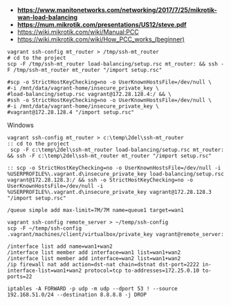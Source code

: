 * **https://www.manitonetworks.com/networking/2017/7/25/mikrotik-wan-load-balancing**
* **https://mum.mikrotik.com/presentations/US12/steve.pdf**
* https://wiki.mikrotik.com/wiki/Manual:PCC
* https://wiki.mikrotik.com/wiki/How_PCC_works_(beginner)

```shell
vagrant ssh-config mt_router > /tmp/ssh-mt_router
# cd to the project
scp -F /tmp/ssh-mt_router load-balancing/setup.rsc mt_router: && ssh -F /tmp/ssh-mt_router mt_router "/import setup.rsc"

#scp -o StrictHostKeyChecking=no -o UserKnownHostsFile=/dev/null \
#-i /mnt/data/vagrant-home/insecure_private_key \
#load-balancing/setup.rsc vagrant@172.28.128.4:/ && \
#ssh -o StrictHostKeyChecking=no -o UserKnownHostsFile=/dev/null \
#-i /mnt/data/vagrant-home/insecure_private_key \
#vagrant@172.28.128.4 "/import setup.rsc"
```

Windows
```batch
vagrant ssh-config mt_router > c:\temp\2del\ssh-mt_router
:: cd to the project
 scp -F c:\temp\2del\ssh-mt_router load-balancing/setup.rsc mt_router: && ssh -F c:\temp\2del\ssh-mt_router mt_router "/import setup.rsc"

:: scp -o StrictHostKeyChecking=no -o UserKnownHostsFile=/dev/null -i %USERPROFILE%\.vagrant.d\insecure_private_key load-balancing/setup.rsc vagrant@172.28.128.3:/ && ssh -o StrictHostKeyChecking=no -o UserKnownHostsFile=/dev/null -i %USERPROFILE%\.vagrant.d\insecure_private_key vagrant@172.28.128.3 "/import setup.rsc"
```

```
/queue simple add max-limit=7M/7M name=queue1 target=wan1
```

```shell
vagrant ssh-config remote_server > ~/temp/ssh-config
scp -F ~/temp/ssh-config .vagrant/machines/client/virtualbox/private_key vagrant@remote_server:
```
```
/interface list add name=wan1+wan2
/interface list member add interface=wan1 list=wan1+wan2
/interface list member add interface=wan2 list=wan1+wan2
/ip firewall nat add action=dst-nat chain=dstnat dst-port=2222 in-interface-list=wan1+wan2 protocol=tcp to-addresses=172.25.0.10 to-ports=22
```
```shell
iptables -A FORWARD -p udp -m udp --dport 53 ! --source 192.168.51.0/24 --destination 8.8.8.8 -j DROP
```
